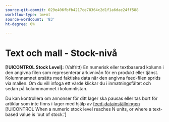 ```yaml
---
source-git-commit: 029e406fbfb4217ce78364c2d1f1a6dae24ff588
workflow-type: tm+mt
source-wordcount: '83'
ht-degree: 0%

---
```

# Text och mall - Stock-nivå

**[!UICONTROL Stock Level]:** (Valfritt) En numerisk eller textbaserad kolumn i den angivna filen som representerar arkivnivån för en produkt eller tjänst. Kolumnnamnet ersätts med faktiska data när den angivna feed-filen sprids via mallen. Om du vill infoga ett värde klickar du i inmatningsfältet och sedan på kolumnnamnet i kolumnlistan.

Du kan kontrollera om annonser för ditt lager ska pausas eller tas bort för artiklar som inte finns i lager med hjälp av [feed-datainställningen](/help/search-social-commerce/campaign-management/inventory-feeds/feed-settings-manage.md#feed-data-settings) [!UICONTROL When a numeric stock level reaches N units, or where a text-based value is 'out of stock.']
